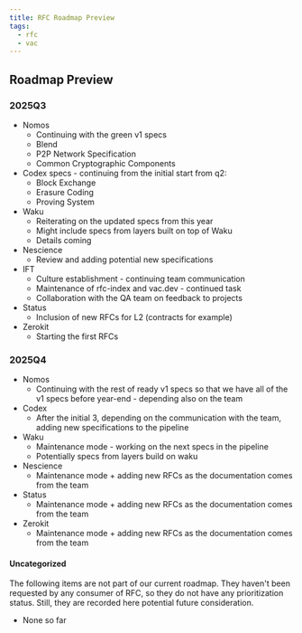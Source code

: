 ```yaml
---
title: RFC Roadmap Preview
tags:
  - rfc
  - vac
---
```


## Roadmap Preview

### 2025Q3
- Nomos
	- Continuing with the green v1 specs
	- Blend 
	- P2P Network Specification
	- Common Cryptographic Components
- Codex specs - continuing from the initial start from q2:
	- Block Exchange
	- Erasure Coding
	- Proving System
- Waku
	- Reiterating on the updated specs from this year
	- Might include specs from layers built on top of Waku
	- Details coming
- Nescience
	- Review and adding potential new specifications
- IFT
	- Culture establishment - continuing team communication
	- Maintenance of rfc-index and vac.dev - continued task
	- Collaboration with the QA team on feedback to projects
- Status
	- Inclusion of new RFCs for L2 (contracts for example)
- Zerokit
	- Starting the first RFCs
### 2025Q4
- Nomos
	- Continuing with the rest of ready v1 specs so that we have all of the v1 specs before year-end - depending also on the team
- Codex
	- After the initial 3, depending on the communication with the team, adding new specifications to the pipeline
- Waku
	- Maintenance mode - working on the next specs in the pipeline
	- Potentially specs from layers build on waku
- Nescience
	- Maintenance mode + adding new RFCs as the documentation comes from the team
- Status
	- Maintenance mode + adding new RFCs as the documentation comes from the team
- Zerokit
	- Maintenance mode + adding new RFCs as the documentation comes from the team

#### Uncategorized
The following items are not part of our current roadmap. They haven't been requested by any consumer of RFC, so they do not have any prioritization status. Still, they are recorded here potential future consideration.

- None so far